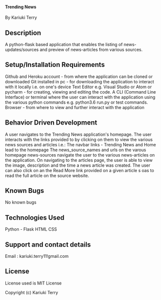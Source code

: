 #### Trending News
By Kariuki Terry 

## Description
A python-flask based application that enables the listing of news-updates/sources and preview of news-articles from various sources.

## Setup/Installation Requirements
Github and Heroku account - from where the application can be cloned or downloaded
Git installed in pc - for downloading the application to interact with it locally i.e. on one's device
Text Editor e.g. Visual Studio or Atom or pycharm - for creating, viewing and editing the code.
A CLI (Command Line Interface) or terminal where the user can interact with the application using the various python commands e.g. python3.6 run.py or test commands.
Browser - from where to view and further interact with the application

## Behavior Driven Development
A user navigates to the Trending News application's homepage.
The user interacts with the links provided to by clicking on them to view the various news sources and articles i.e.:
The navbar links - Trending News and Home lead to the homepage
The news_source_names and urls on the varous homepage news-sources navigate the user to the various news-articles on the application.
On navigating to the articles page, the user is able to view the image, description and the time a news article was created.
The user can also click on an the Read More link provided on a given article s oas to read the full article on the source website.

## Known Bugs
No known bugs

## Technologies Used
Python - Flask
HTML
CSS

## Support and contact details
Email : kariuki.terry11!gmail.com

## License
License used is MIT License

Copyright (c) Kariuki Terry 